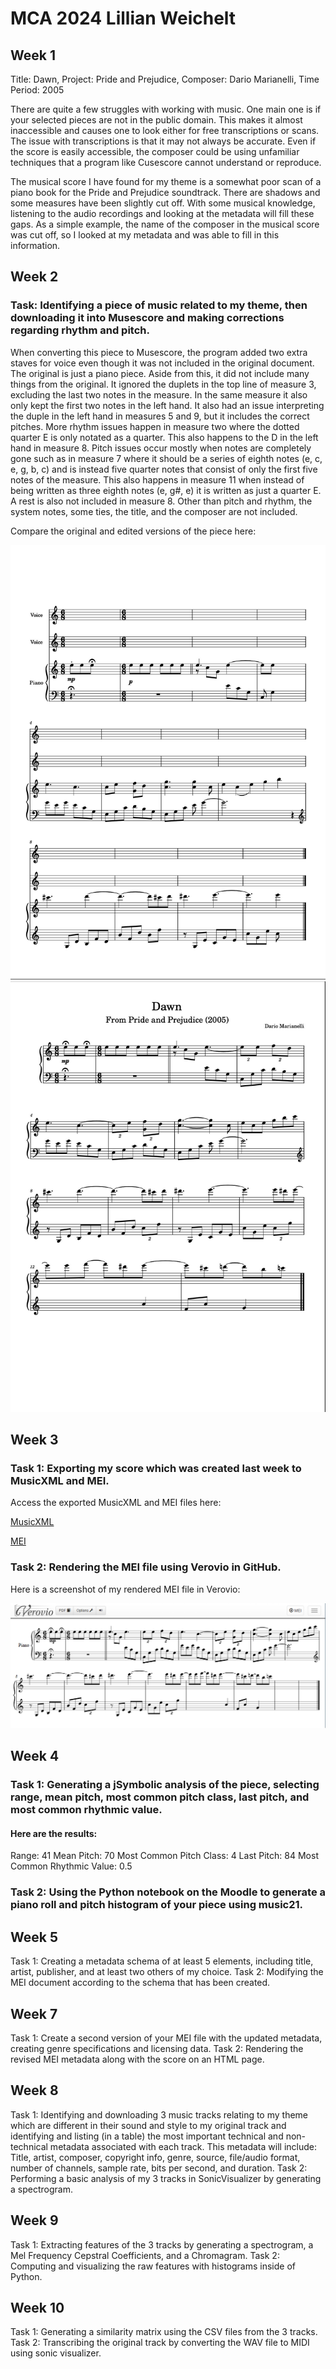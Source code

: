 # MCA 2024 Lillian Weichelt
## Week 1
Title: Dawn, Project: Pride and Prejudice, Composer: Dario Marianelli, Time Period: 2005

There are quite a few struggles with working with music. One main one is if your selected pieces are not in the public domain. This makes it almost inaccessible and causes one to look either for free transcriptions or scans. The issue with transcriptions is that it may not always be accurate. Even if the score is easily accessible, the composer could be using unfamiliar techniques that a program like Cusescore cannot understand or reproduce.

The musical score I have found for my theme is a somewhat poor scan of a piano book for the Pride and Prejudice soundtrack. There are shadows and some measures have been slightly cut off. With some musical knowledge, listening to the audio recordings and looking at the metadata will fill these gaps. As a simple example, the name of the composer in the musical score was cut off, so I looked at my metadata and was able to fill in this information.

## Week 2
### Task: Identifying a piece of music related to my theme, then downloading it into Musescore and making corrections regarding rhythm and pitch.
When converting this piece to Musescore, the program added two extra staves for voice even though it was not included in the original document. The original is just a piano piece. Aside from this, it did not include many things from the original. It ignored the duplets in the top line of measure 3, excluding the last two notes in the measure. In the same measure it also only kept the first two notes in the left hand. It also had an issue interpreting the duple in the left hand in measures 5 and 9, but it includes the correct pitches. More rhythm issues happen in measure two where the dotted quarter E is only notated as a quarter. This also happens to the D in the left hand in measure 8. Pitch issues occur mostly when notes are completely gone such as in measure 7 where it should be a series of eighth notes (e, c, e, g, b, c) and is instead five quarter notes that consist of only the first five notes of the measure. This also happens in measure 11 when instead of being written as three eighth notes (e, g#, e) it is written as just a quarter E. A rest is also not included in measure 8. Other than pitch and rhythm, the system notes, some ties, the title, and the composer are not included.

Compare the original and edited versions of the piece here:

<img title="a title" alt="Alt text" src="/data/DawnOriginal.jpg">
<img title="a title" alt="Alt text" src="/data/DawnFixed.jpg">




## Week 3
### Task 1: Exporting my score which was created last week to MusicXML and MEI.
Access the exported MusicXML and MEI files here:

[MusicXML](/data/DawnTranscription.musicxml)

[MEI](/data/DawnTranscription.mei)

### Task 2: Rendering the MEI file using Verovio in GitHub.
Here is a screenshot of my rendered MEI file in Verovio:

<img title="a title" alt="Alt text" src="/data/Verovioweek3.png">

## Week 4
### Task 1: Generating a jSymbolic analysis of the piece, selecting range, mean pitch, most common pitch class, last pitch, and most common rhythmic value.

#### Here are the results:
Range: 41
Mean Pitch: 70
Most Common Pitch Class: 4
Last Pitch: 84
Most Common Rhythmic Value: 0.5

### Task 2: Using the Python notebook on the Moodle to generate a piano roll and pitch histogram of your piece using music21. 

## Week 5
Task 1: Creating a metadata schema of at least 5 elements, including title, artist, publisher, and at least two others of my choice. 
Task 2: Modifying the MEI document according to the schema that has been created.

## Week 7
Task 1: Create a second version of your MEI file with the updated metadata, creating genre specifications and licensing data.
Task 2: Rendering the revised MEI metadata along with the score on an HTML page.

## Week 8
Task 1: Identifying and downloading 3 music tracks relating to my theme which are different in their sound and style to my original track and identifying and listing (in a table) the most important technical and non-technical metadata associated with each track. This metadata will include: Title, artist, composer, copyright info, genre, source, file/audio format, number of channels, sample rate, bits per second, and duration.
Task 2: Performing a basic analysis of my 3 tracks in SonicVisualizer by generating a spectrogram. 

## Week 9
Task 1: Extracting features of the 3 tracks by generating a spectrogram, a Mel Frequency Cepstral Coefficients, and a Chromagram.
Task 2: Computing and visualizing the raw features with histograms inside of Python.

## Week 10
Task 1: Generating a similarity matrix using the CSV files from the 3 tracks.
Task 2: Transcribing the original track by converting the WAV file to MIDI using sonic visualizer.









